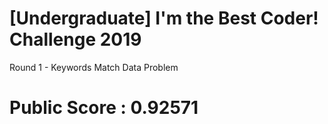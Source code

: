 # [Undergraduate] I'm the Best Coder! Challenge 2019
Round 1 - Keywords Match Data Problem 
# Public Score : 0.92571